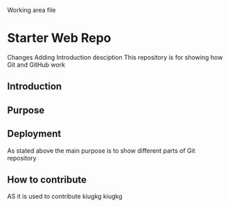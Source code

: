 Working area file
# Starter Web Repo
Changes
Adding Introduction desciption
This repository is for showing how Git and GitHub work
## Introduction
## Purpose
## Deployment 


As stated above the main purpose is to show different parts of Git repository

## How to contribute

AS it is used to contribute
kiugkg
kiugkg
